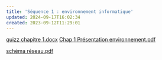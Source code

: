 ```yaml
---
title: 'Séquence 1 : environnement informatique'
updated: 2024-09-17T16:02:34
created: 2023-09-12T11:29:01
---
```


[quizz chapitre 1.docx](resources/f887a220eab94c8894164f6515976598.docx)
[Chap 1 Présentation environnement.pdf](resources/a229a6fa56c54bf590a717c181391b24.pdf)

[schéma réseau.pdf](resources/cee9502547934077a3fe765248011422.pdf)
